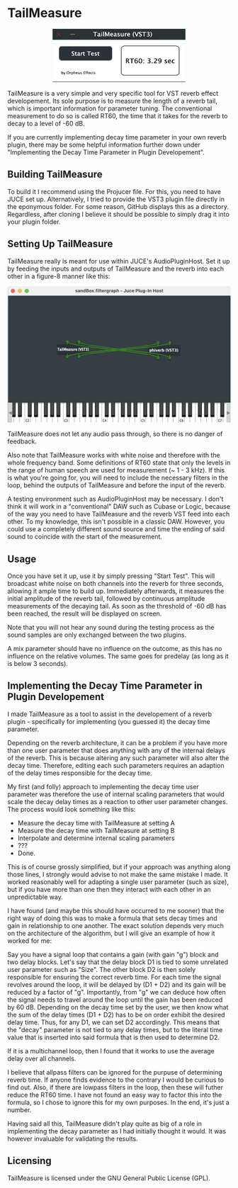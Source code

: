  # TailMeasure
 
 <p align="center">
  <img src="Images/TailMeasureGUI.png"  width="300" height="120" alt="TailMeasure GUI"/>
</p>

 TailMeasure is a very simple and very specific tool for VST reverb effect developement. Its sole purpose is to measure the length of a reverb tail, which is important information for parameter tuning. The conventional measurement to do so is called RT60, the time that it takes for the reverb to decay to a level of -60 dB.
 
 If you are currently implementing decay time parameter in your own reverb plugin, there may be some helpful information further down under "Implementing the Decay Time Parameter in Plugin Developement".

 ## Building TailMeasure

 To build it I recommend using the Projucer file. For this, you need to have JUCE set up. Alternatively, I tried to provide the VST3 plugin file directly in the eponymous folder. For some reason, GitHub displays this as a directory. Regardless, after cloning I believe it should be possible to simply drag it into your plugin folder.
 
 ## Setting Up TailMeasure
 
 TailMeasure really is meant for use within JUCE's AudioPluginHost. Set it up by feeding the inputs and outputs of TailMeasure and the reverb into each other in a figure-8 manner like this:
  
 <p align="center">
  <img src="Images/IOConfiguration.png" alt="IO Configuration"/>
</p>
 
 TailMeasure does not let any audio pass through, so there is no danger of feedback.
 
 Also note that TailMeasure works with white noise and therefore with the whole frequency band. Some definitions of RT60 state that only the levels in the range of human speech are used for measurement (~ 1 - 3 kHz). If this is what you're going for, you will need to include the necessary filters in the loop, behind the outputs of TailMeasure and before the input of the reverb.
  
 A testing environment such as AudioPluginHost may be necessary. I don't think it will work in a "conventional" DAW such as Cubase or Logic, because of the way you need to have TailMeasure and the reverb VST feed into each other. To my knowledge, this isn't possible in a classic DAW. However, you could use a completely different sound source and time the ending of said sound to coincide with the start of the measurement.
 
 ## Usage
 
 Once you have set it up, use it by simply pressing "Start Test". This will broadcast white noise on both channels into the reverb for three seconds, allowing it ample time to build up. Immediately afterwards, it measures the initial amplitude of the reverb tail, followed by continuous amplitude measurements of the decaying tail. As soon as the threshold of -60 dB has been reached, the result will be displayed on screen.
 
 Note that you will not hear any sound during the testing process as the sound samples are only exchanged between the two plugins.
 
 A mix parameter should have no influence on the outcome, as this has no influence on the relative volumes. The same goes for predelay (as long as it is below 3 seconds).
 
## Implementing the Decay Time Parameter in Plugin Developement
  
 I made TailMeasure as a tool to assist in the developement of a reverb plugin - specifically for implementing (you guessed it) the decay time parameter. 

 Depending on the reverb architecture, it can be a problem if you have more than one user parameter that does anything with any of the internal delays of the reverb. This is because altering any such parameter will also alter the decay time. Therefore, editing each such parameters requires an adaption of the delay times responsible for the decay time.

 My first (and folly) approach to implementing the decay time user parameter was therefore the use of internal scaling parameters that would scale the decay delay times as a reaction to other user parameter changes. The process  would look something like this:

 <ul>
    <li>Measure the decay time with TailMeasure at setting A</li>
    <li>Measure the decay time with TailMeasure at setting B</li>
    <li>Interpolate and determine internal scaling parameters</li>
    <li>???</li>
    <li>Done.</li>
 </ul>

 This is of course grossly simplified, but if your approach was anything along those lines, I strongly would advise to not make the same mistake I made. It worked  reasonably well for adapting a single user parameter (such as size), but if you have more than one then they interact with each other in an unpredictable way.

 I have found (and maybe this should have occurred to me sooner) that the right way of doing this was to make a formula that sets decay times and gain in relationship to one another. The exact solution depends very much on the architecture of the algorithm, but I will give an example of how it worked for me:

 Say you have a signal loop that contains a gain (with gain "g") block and two delay blocks. Let's say that the delay block D1 is tied to some unrelated user parameter such as "Size". The other block D2 is then solely responsible for ensuring the correct reverb time. For each time the signal revolves around the loop, it will be delayed by (D1 + D2) and its gain will be reduced by a factor of "g". Importantly, from "g" we can deduce how often the signal needs to travel around the loop until the gain has been reduced by 60 dB. Depending on the decay time set by the user, we then know what the sum of the delay times (D1 + D2) has to be on order exhibit the desired delay time. Thus, for any D1, we can set D2 accordingly. This means that the "decay" parameter is not tied to any delay times, but to the literal time value that is inserted into said formula that is then used to determine D2.

 If it is a multichannel loop, then I found that it works to use the average delay over all channels.

 I believe that allpass filters can be ignored for the purpuse of determining reverb time. If anyone finds evidence to the contrary I would be curious to find out. Also, if there are lowpass filters in the loop, then these will futher reduce the RT60 time. I have not found an easy way to factor this into the formula, so I chose to ignore this for my own purposes. In the end, it's just a number.

 Having said all this, TailMeasure didn't play quite as big of a role in implementing the decay parameter as I had initially thought it would. It was however invaluable for validating the results.
 
 ## Licensing
 
 TailMeasure is licensed under the GNU General Public License (GPL).
 
 
 
 
 
